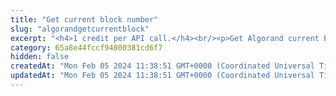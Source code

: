 ```yaml
---
title: "Get current block number"
slug: "algorandgetcurrentblock"
excerpt: "<h4>1 credit per API call.</h4><br/><p>Get Algorand current block number. This is the number of the latest block in the blockchain.</p>"
category: 65a8e44fccf94800381cd6f7
hidden: false
createdAt: "Mon Feb 05 2024 11:38:51 GMT+0000 (Coordinated Universal Time)"
updatedAt: "Mon Feb 05 2024 11:38:51 GMT+0000 (Coordinated Universal Time)"
---
```

